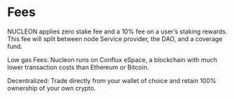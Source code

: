 # Fees

NUCLEON applies zero stake fee and a 10% fee on a user’s staking rewards.  This fee will split between node Service provider, the DAO, and a coverage fund.

Low gas Fees: Nucleon runs on Conflux eSpace, a blockchain with much lower transaction costs than Ethereum or Bitcoin.&#x20;

Decentralized: Trade directly from your wallet of choice and retain 100% ownership of your own crypto. &#x20;
